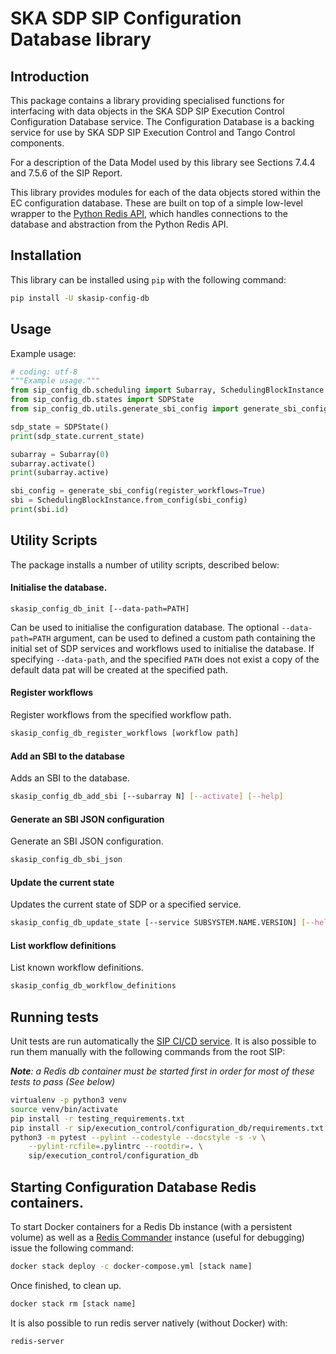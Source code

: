 # SKA SDP SIP Configuration Database library

## Introduction

This package contains a library providing specialised functions for 
interfacing with data objects in the SKA SDP SIP Execution Control 
Configuration Database service. The Configuration Database is a backing 
service for use by SKA SDP SIP Execution Control and Tango Control components. 

For a description of the Data Model used by this library see Sections 7.4.4 
and 7.5.6 of the SIP Report.

This library provides modules for each of the data objects stored within
the EC configuration database. These are built on top of a simple low-level 
wrapper to the [Python Redis API](https://redis-py.readthedocs.io/en/latest/),
which handles connections to the database and abstraction from the Python
Redis API.

## Installation

This library can be installed using `pip` with the following command: 

```bash
pip install -U skasip-config-db
```

## Usage

Example usage:

```python
# coding: utf-8
"""Example usage."""
from sip_config_db.scheduling import Subarray, SchedulingBlockInstance
from sip_config_db.states import SDPState
from sip_config_db.utils.generate_sbi_config import generate_sbi_config

sdp_state = SDPState()
print(sdp_state.current_state)

subarray = Subarray(0)
subarray.activate()
print(subarray.active)

sbi_config = generate_sbi_config(register_workflows=True)
sbi = SchedulingBlockInstance.from_config(sbi_config)
print(sbi.id)
```

## Utility Scripts

The package installs a number of utility scripts, described below:

#### Initialise the database.

`skasip_config_db_init [--data-path=PATH]`

Can be used to initialise the configuration database. The optional 
`--data-path=PATH` argument, can be used to defined a custom 
path containing the initial set of SDP services and workflows used to
initialise the database. If specifying `--data-path`, and the specified `PATH`
does not exist a copy of the default data pat will be created at the specified
path.

#### Register workflows

Register workflows from the specified workflow path.

```bash
skasip_config_db_register_workflows [workflow path]
```

#### Add an SBI to the database

Adds an SBI to the database.

```bash
skasip_config_db_add_sbi [--subarray N] [--activate] [--help]
```

#### Generate an SBI JSON configuration

Generate an SBI JSON configuration.

```bash
skasip_config_db_sbi_json
```

#### Update the current state

Updates the current state of SDP or a specified service.

```bash
skasip_config_db_update_state [--service SUBSYSTEM.NAME.VERSION] [--help] new_state
```

#### List workflow definitions

List known workflow definitions.

```bash
skasip_config_db_workflow_definitions
```

## Running tests

Unit tests are run automatically the 
[SIP CI/CD service](https://travis-ci.com/SKA-ScienceDataProcessor/integration-prototype).
It is also possible to run them manually with the following commands from the
root SIP:

***Note**: a Redis db container must be started first in order for most of
these tests to pass (See below)*

```bash
virtualenv -p python3 venv
source venv/bin/activate
pip install -r testing_requirements.txt
pip install -r sip/execution_control/configuration_db/requirements.txt
python3 -m pytest --pylint --codestyle --docstyle -s -v \
    --pylint-rcfile=.pylintrc --rootdir=. \
    sip/execution_control/configuration_db
```

## Starting Configuration Database Redis containers.

To start Docker containers for a Redis Db instance (with a persistent volume)
as well as a [Redis Commander](https://github.com/joeferner/redis-commander)
instance (useful for debugging) issue the following command:

```bash
docker stack deploy -c docker-compose.yml [stack name]
```

Once finished, to clean up.

```bash
docker stack rm [stack name]
```

It is also possible to run redis server natively (without Docker) with:

```bash
redis-server
```


